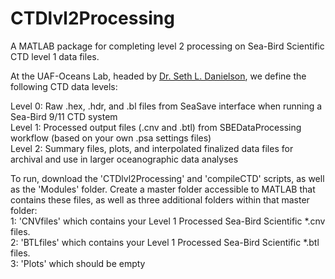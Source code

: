 # CTDlvl2Processing
A MATLAB package for completing level 2 processing on Sea-Bird Scientific CTD level 1 data files. 

At the UAF-Oceans Lab, headed by <a href="https://www.uaf.edu/cfos/people/faculty/detail/seth-danielson.php">Dr. Seth L. Danielson</a>, we define the following CTD data levels:

Level 0: Raw .hex, .hdr, and .bl files from SeaSave interface when running a Sea-Bird 9/11 CTD system <br/>
Level 1: Processed output files (.cnv and .btl) from SBEDataProcessing workflow (based on your own .psa settings files) <br/>
Level 2: Summary files, plots, and interpolated finalized data files for archival and use in larger oceanographic data analyses <br/>

To run, download the 'CTDlvl2Processing' and 'compileCTD' scripts, as well as the 'Modules' folder. Create a master folder accessible to MATLAB that contains these files, as well as three additional folders within that master folder: </br>
1: 'CNVfiles' which contains your Level 1 Processed Sea-Bird Scientific *.cnv files. </br>
2: 'BTLfiles' which contains your Level 1 Processed Sea-Bird Scientific *.btl files. </br>
3: 'Plots' which should be empty </br>
